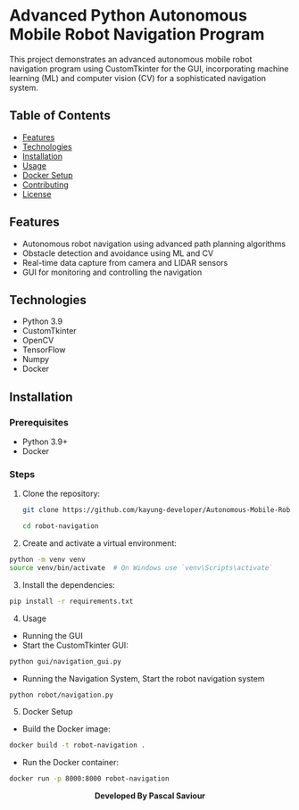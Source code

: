 # Advanced Python Autonomous Mobile Robot Navigation Program

This project demonstrates an advanced autonomous mobile robot navigation program using CustomTkinter for the GUI, incorporating machine learning (ML) and computer vision (CV) for a sophisticated navigation system.

## Table of Contents

- [Features](#features)
- [Technologies](#technologies)
- [Installation](#installation)
- [Usage](#usage)
- [Docker Setup](#docker-setup)
- [Contributing](#contributing)
- [License](#license)

## Features

- Autonomous robot navigation using advanced path planning algorithms
- Obstacle detection and avoidance using ML and CV
- Real-time data capture from camera and LIDAR sensors
- GUI for monitoring and controlling the navigation

## Technologies

- Python 3.9
- CustomTkinter
- OpenCV
- TensorFlow
- Numpy
- Docker

## Installation

### Prerequisites

- Python 3.9+
- Docker

### Steps

1. Clone the repository:

   ```bash
   git clone https://github.com/kayung-developer/Autonomous-Mobile-Robot-Navigation.git
   
   cd robot-navigation
2.  Create and activate a virtual environment:

```bash
python -m venv venv
source venv/bin/activate  # On Windows use `venv\Scripts\activate`
```

3. Install the dependencies:

```bash
pip install -r requirements.txt

```

4. Usage
- Running the GUI
- Start the CustomTkinter GUI:
```bash
python gui/navigation_gui.py
```
- Running the Navigation System, Start the robot navigation system
```bash
python robot/navigation.py

```

5. Docker Setup
- Build the Docker image:
```bash
docker build -t robot-navigation .
```

- Run the Docker container:

```bash
docker run -p 8000:8000 robot-navigation
```

<b><center> Developed By Pascal Saviour</center></b>
